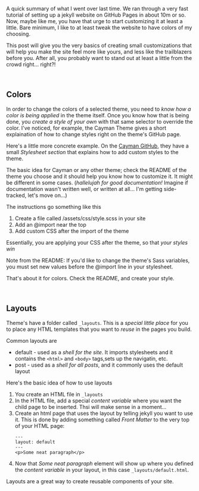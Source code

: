 ---
---

A quick summary of what I went over last time.  We ran through a very fast tutorial of setting up a jekyll website on GitHub Pages in about 10m or so.  Now, maybe like me, you have that urge to start customizing it at least a little.  Bare minimum, I like to at least tweak the website to have colors of my choosing.

This post will give you the very basics of creating small customizations that will help you make the site feel more like yours, and less like the trailblazers before you.  After all, you probably want to stand out at least a little from the crowd right... right?!

&nbsp;
## Colors

In order to change the colors of a selected theme, you need to _know how a color is being applied_ in the theme itself.  Once you know how that is being done, you _create a style of your own_ with that same selector to override the color.  I've noticed, for example, the Cayman Theme gives a short explaination of how to change styles right on the theme's GitHub page.

Here's a little more concrete example.  On the [Cayman GitHub](https://github.com/pages-themes/cayman), they have a small _Stylesheet section_ that explains how to add custom styles to the theme.

The basic idea for Cayman or any other theme; check the README of the theme you choose and it should help you know how to customize it.  It might be different in some cases.  (_hallelujah for good documentation!_  Imagine if documentation wasn't written well, or written at all... I'm getting side-tracked, let's move on...)

The instructions go something like this
1. Create a file called /assets/css/style.scss in your site
1. Add an @import near the top
1. Add custom CSS after the import of the theme

Essentially, you are applying your CSS after the theme, so that _your styles win_

Note from the README: If you'd like to change the theme's Sass variables, you must set new values before the @import line in your stylesheet.

That's about it for colors.  Check the README, and create your style.

&nbsp;
## Layouts

Theme's have a folder called `_layouts`.  This is a _special little place_ for you to place any HTML templates that you want to _reuse_ in the pages you build.

Common layouts are
* default - used as a _shell for the site_.  It imports stylesheets and it contains the `<html>` and `<body>` tags,sets up the navigatin, etc.
* post - used as a _shell for all posts_, and it commonly uses the default layout

Here's the basic idea of how to use layouts
1. You create an HTML file in `_layouts`
1. In the HTML file, add a special _content variable_ where you want the child page to be inserted.  Thsi will make sense in a moment...
1. Create an html page that uses the layout by telling jekyll you want to use it.  This is done by adding something called _Front Matter_ to the very top of your HTML page:
    ```
    ---
    layout: default
    ---
    <p>Some neat paragraph</p>
    ```
1. Now that _Some neat paragraph_ element will show up where you defined the _content variable_ in your layout, in this case `_layouts/default.html`.

Layouts are a great way to create reusable components of your site.
